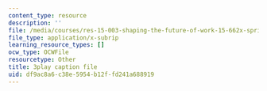 ```yaml
---
content_type: resource
description: ''
file: /media/courses/res-15-003-shaping-the-future-of-work-15-662x-spring-2016/df9ac8a6c38e5954b12ffd241a688919_XWFocLnBdhM.vtt
file_type: application/x-subrip
learning_resource_types: []
ocw_type: OCWFile
resourcetype: Other
title: 3play caption file
uid: df9ac8a6-c38e-5954-b12f-fd241a688919
---
```

